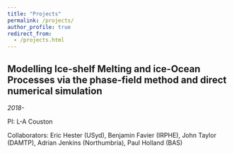 ```yaml
---
title: "Projects"
permalink: /projects/
author_profile: true
redirect_from: 
  - /projects.html
---
```


## Modelling Ice-shelf Melting and ice-Ocean Processes via the phase-field method and direct numerical simulation
*2018-*

PI: L-A Couston

Collaborators: Eric Hester (USyd), Benjamin Favier (IRPHE), John Taylor (DAMTP), Adrian Jenkins (Northumbria), Paul Holland (BAS)


